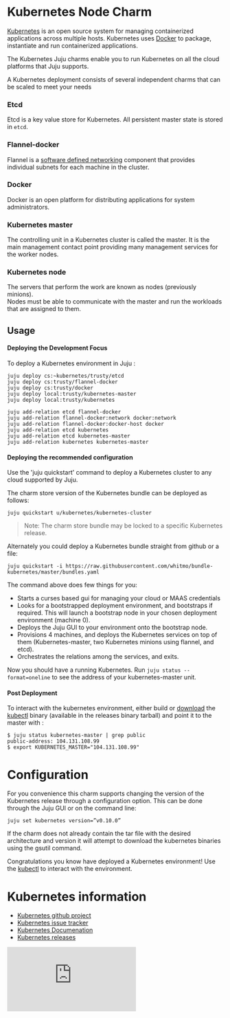 # Kubernetes Node Charm

[Kubernetes](https://github.com/kubernetes/kubernetes) is an open
source  system for managing containerized applications across multiple hosts.
Kubernetes uses [Docker](http://www.docker.io/) to package, instantiate and run
containerized applications.

The Kubernetes Juju charms enable you to run Kubernetes on all the cloud
platforms that Juju supports.

A Kubernetes deployment consists of several independent charms that can be
scaled to meet your needs

### Etcd
Etcd is a key value store for Kubernetes.  All persistent master state
is stored in `etcd`.

### Flannel-docker
Flannel is a
[software defined networking](http://en.wikipedia.org/wiki/Software-defined_networking)
component that provides individual subnets for each machine in the cluster.

### Docker
Docker is an open platform for distributing applications for system administrators.

### Kubernetes master
The controlling unit in a Kubernetes cluster is called the master.  It is the
main management contact point providing many management services for the worker
nodes.

### Kubernetes node
The servers that perform the work are known as nodes (previously minions).  
Nodes must be able to
communicate with the master and run the workloads that are assigned to them.


## Usage

#### Deploying the Development Focus

To deploy a Kubernetes environment in Juju :

    juju deploy cs:~kubernetes/trusty/etcd
    juju deploy cs:trusty/flannel-docker
    juju deploy cs:trusty/docker
    juju deploy local:trusty/kubernetes-master
    juju deploy local:trusty/kubernetes

    juju add-relation etcd flannel-docker
    juju add-relation flannel-docker:network docker:network
    juju add-relation flannel-docker:docker-host docker
    juju add-relation etcd kubernetes
    juju add-relation etcd kubernetes-master
    juju add-relation kubernetes kubernetes-master


#### Deploying the recommended configuration

Use the 'juju quickstart' command to deploy a Kubernetes cluster to any cloud
supported by Juju.  

The charm store version of the Kubernetes bundle can be deployed as follows:

    juju quickstart u/kubernetes/kubernetes-cluster

> Note: The charm store bundle may be locked to a specific Kubernetes release.

Alternately you could deploy a Kubernetes bundle straight from github or a file:

    juju quickstart -i https://raw.githubusercontent.com/whitmo/bundle-kubernetes/master/bundles.yaml

The command above does few things for you:

- Starts a curses based gui for managing your cloud or MAAS credentials
- Looks for a bootstrapped deployment environment, and bootstraps if
  required. This will launch a bootstrap node in your chosen
  deployment environment (machine 0).
- Deploys the Juju GUI to your environment onto the bootstrap node.
- Provisions 4 machines, and deploys the Kubernetes services on top of
  them (Kubernetes-master, two Kubernetes minions using flannel, and etcd).
- Orchestrates the relations among the services, and exits.

Now you should have a running Kubernetes. Run `juju status
--format=oneline` to see the address of your kubernetes-master unit.


#### Post Deployment

To interact with the kubernetes environment, either build or
[download](https://github.com/kubernetes/kubernetes/releases) the
[kubectl](https://github.com/kubernetes/kubernetes/blob/master/docs/user-guide/kubectl/kubectl.md)
binary (available in the releases binary tarball) and point it to the master with :


    $ juju status kubernetes-master | grep public
    public-address: 104.131.108.99
    $ export KUBERNETES_MASTER="104.131.108.99"

# Configuration
For you convenience this charm supports changing the version of the Kubernetes
release through a configuration option.
This can be done through the Juju GUI or on the command line:

    juju set kubernetes version=”v0.10.0”

If the charm does not already contain the tar file with the desired architecture
and version it will attempt to download the kubernetes binaries using the gsutil
command.

Congratulations you know have deployed a Kubernetes environment! Use the
[kubectl](https://github.com/kubernetes/kubernetes/blob/master/docs/user-guide/kubectl/kubectl.md)
to interact with the environment.

# Kubernetes information

- [Kubernetes github project](https://github.com/kubernetes/kubernetes)
- [Kubernetes issue tracker](http://issues.k8s.io)
- [Kubernetes Documenation](https://github.com/kubernetes/kubernetes/tree/master/docs)
- [Kubernetes releases](https://github.com/kubernetes/kubernetes/releases)


[![Analytics](https://kubernetes-site.appspot.com/UA-36037335-10/GitHub/cluster/juju/charms/trusty/kubernetes/README.md?pixel)]()
